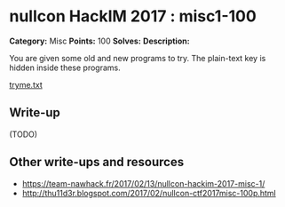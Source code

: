 # nullcon HackIM 2017 : misc1-100

**Category:** Misc
**Points:** 100
**Solves:**
**Description:**

You are given some old and new programs to try. The plain-text key is hidden inside these programs.

[tryme.txt](tryme.txt)

## Write-up

(TODO)

## Other write-ups and resources

* https://team-nawhack.fr/2017/02/13/nullcon-hackim-2017-misc-1/
* http://thu11d3r.blogspot.com/2017/02/nullcon-ctf2017misc-100p.html
